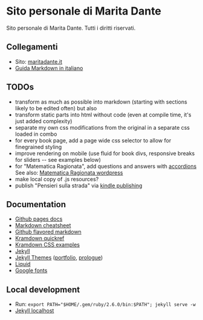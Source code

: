 # Sito personale di Marita Dante

Sito personale di Marita Dante.
Tutti i diritti riservati.

## Collegamenti

* Sito: [maritadante.it](https://maritadante.it/)
* [Guida Markdown in italiano](https://informaticabrutta.it/markdown-guida/)

## TODOs

* transform as much as possible into markdown (starting with sections likely to be edited often) but also
* transform static parts into html without code (even at compile time, it's just added complexity)
* separate my own css modifications from the original in a separate css loaded in combo
* for every book page, add a page wide css selector to allow for finegrained styling
* improve rendering on mobile (use fluid for book divs, responsive breaks for sliders -- see examples below)
* for "Matematica Ragionata", add questions and answers with [accordions](https://raw.githubusercontent.com/cesium/codeweek15/gh-pages/_posts/2000-01-02-activities.md) See also: [Matematica Ragionata wordpress](https://matematicaragionata.wordpress.com/curriculum)
* make local copy of .js resources?
* publish "Pensieri sulla strada" via [kindle publishing](https://kdp.amazon.com/en_US/help/topic/G202172740)

## Documentation

* [Github pages docs](https://help.github.com/en/github/working-with-github-pages)
* [Markdown cheatsheet](https://github.com/adam-p/markdown-here/wiki/Markdown-Cheatsheet)
* [Github flavored markdown](https://guides.github.com/features/mastering-markdown/)
* [Kramdown quickref](https://kramdown.gettalong.org/quickref.html)
* [Kramdown CSS examples](https://digitaldrummerj.me/styling-jekyll-markdown/)
* [Jekyll](https://jekyllrb.com/)
* [Jekyll Themes](http://jekyllthemes.org) ([portfolio](http://bogoli.github.io/-folio/), [prologue](https://chrisbobbe.github.io/jekyll-theme-prologue))
* [Liquid](https://shopify.github.io/liquid/)
* [Google fonts](https://fonts.google.com/)

## Local development

* Run: ```export PATH="$HOME/.gem/ruby/2.6.0/bin:$PATH"; jekyll serve -w```
* [Jekyll localhost](http://localhost:4000/)
